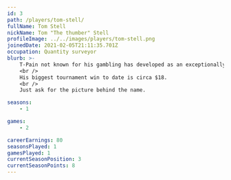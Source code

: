 ```yaml
---
id: 3
path: /players/tom-stell/
fullName: Tom Stell
nickName: Tom "The thumber" Stell
profileImage: ../../images/players/tom-stell.png
joinedDate: 2021-02-05T21:11:35.701Z
occupation: Quantity surveyor
blurb: >-
    T-Pain not known for his gambling has developed as an exceptionally lucky poker player over lock down. Cheeky git.
    <br />
    His biggest tournament win to date is circa $18.
    <br />
    Just ask for the picture behind the name.

seasons:
    - 1

games:
    - 2

careerEarnings: 80
seasonsPlayed: 1
gamesPlayed: 1
currentSeasonPosition: 3
currentSeasonPoints: 8
---
```

